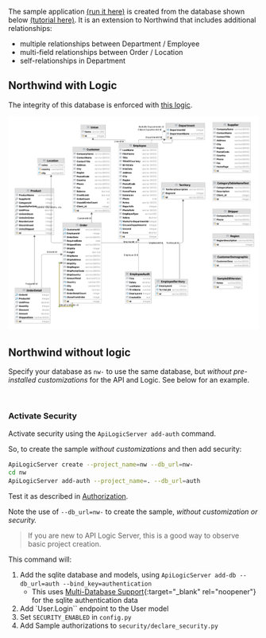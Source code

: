 The sample application [(run it here)](http://apilogicserver.pythonanywhere.com/admin-app/index.html) is created from the database shown below [(tutorial here)](../Tutorial).  It is an extension to Northwind that includes additional relationships:

* multiple relationships between Department / Employee
* multi-field relationships between Order / Location
* self-relationships in Department

## Northwind with Logic

The integrity of this database is enforced with [this logic](../Logic-Why/#solution-rules-are-an-executable-design).

![Sample Database](images/model/sample-database.png)


## Northwind without logic

Specify your database as `nw-` to use the same database, but _without pre-installed customizations_ for the API and Logic.  See below for an example.

&nbsp;

### Activate Security

Activate security using the `ApiLogicServer add-auth` command.

So, to create the sample _without customizations_ and then add security:

```bash
ApiLogicServer create --project_name=nw --db_url=nw-
cd nw
ApiLogicServer add-auth --project_name=. --db_url=auth
```

Test it as described in [Authorization](../Security-Authorization/#sample).

Note the use of `--db_url=nw-` to create the sample, _without customization or security._

> If you are new to API Logic Server, this is a good way to observe basic project creation.

This command will:

1. Add the sqlite database and models, using `ApiLogicServer add-db --db_url=auth --bind_key=authentication`
    * This uses [Multi-Database Support](../Data-Model-Multi){:target="_blank" rel="noopener"} for the sqlite authentication data
2. Add `User.Login`` endpoint to the User model
3. Set `SECURITY_ENABLED` in `config.py`
4. Add Sample authorizations to `security/declare_security.py`

